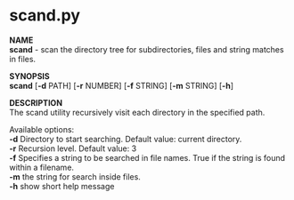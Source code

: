 # scand.py

**NAME**  
**scand** - scan the directory tree for subdirectories, files and string matches in files.  

**SYNOPSIS**  
**scand** [**-d** PATH] [**-r** NUMBER] [**-f** STRING] [**-m** STRING] [**-h**]

**DESCRIPTION**  
The scand utility recursively visit each directory in the specified path.  

Available options:  
**-d** Directory to start searching. Default value: current directory.  
**-r** Recursion level. Default value: 3  
**-f** Specifies a string to be searched in file names. True if the string is found within a filename.  
**-m**  the string for search inside files.   
**-h** show short help message



